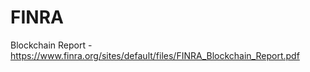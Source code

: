 # FINRA


Blockchain Report - https://www.finra.org/sites/default/files/FINRA_Blockchain_Report.pdf
